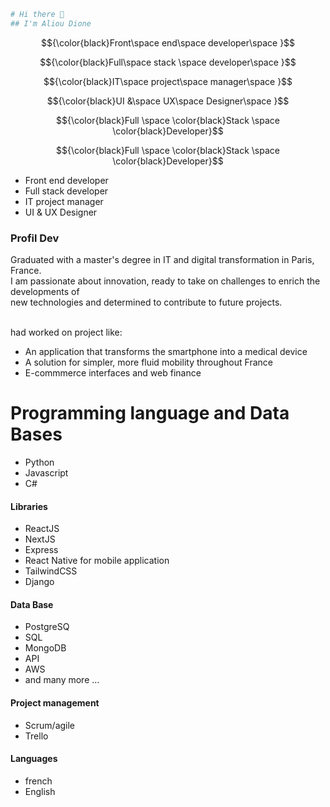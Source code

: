 ```bash
# Hi there 👋
## I'm Aliou Dione
```
$${\color{black}Front\space end\space developer\space }$$

$${\color{black}Full\space stack \space developer\space }$$

$${\color{black}IT\space project\space manager\space }$$

$${\color{black}UI &\space UX\space Designer\space }$$

$${\color{black}Full \space \color{black}Stack \space \color{black}Developer}$$

$${\color{black}Full \space \color{black}Stack \space \color{black}Developer}$$


- Front end developer
- Full stack developer
- IT project manager
- UI & UX Designer

### Profil Dev
Graduated with a master's degree in IT and digital transformation in Paris, France.<br>
I am passionate about innovation, ready to take on challenges to enrich the developments of <br>
new technologies and determined to contribute to future projects.

<br> had worked on project like:<br>
- An application that transforms the smartphone into a medical device
- A solution for simpler, more fluid mobility throughout France
- E-commmerce interfaces and web finance 


# Programming language and Data Bases 
- Python
- Javascript
- C#
#### Libraries
- ReactJS
- NextJS
- Express
- React Native for mobile application
- TailwindCSS
- Django
#### Data Base
- PostgreSQ
- SQL
- MongoDB
- API
- AWS
- and many more ... 
#### Project management
- Scrum/agile
- Trello

#### Languages
- french
- English










